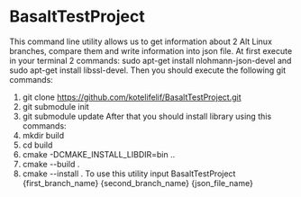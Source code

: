 # BasaltTestProject
This command line utility allows us to get information about 2 Alt Linux branches, compare them and write information into json file. At first execute in your terminal 2 commands: sudo apt-get install nlohmann-json-devel and sudo apt-get install libssl-devel. Then you should execute the following git commands: 
1) git clone https://github.com/kotelifelif/BasaltTestProject.git 
2) git submodule init
3) git submodule update
After that you should install library using this commands:
1) mkdir build
2) cd build
3) cmake -DCMAKE_INSTALL_LIBDIR=bin ..
4) cmake --build .
5) cmake --install .
To use this utility input BasaltTestProject {first_branch_name} {second_branch_name} {json_file_name}
